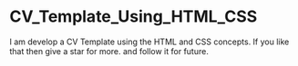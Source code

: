 # CV_Template_Using_HTML_CSS
I am develop a CV Template using the HTML and CSS concepts. If you like that then give  a star for more. and follow it for future.
